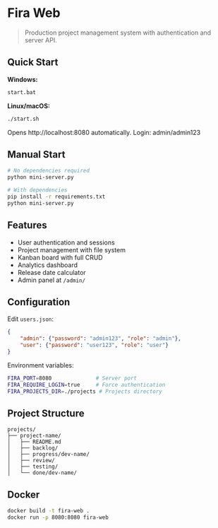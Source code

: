 # Fira Web

> Production project management system with authentication and server API.

## Quick Start

**Windows:**
```bash
start.bat
```

**Linux/macOS:**
```bash
./start.sh
```

Opens http://localhost:8080 automatically. Login: admin/admin123

## Manual Start

```bash
# No dependencies required
python mini-server.py

# With dependencies
pip install -r requirements.txt
python mini-server.py
```

## Features

- User authentication and sessions
- Project management with file system
- Kanban board with full CRUD
- Analytics dashboard
- Release date calculator
- Admin panel at `/admin/`

## Configuration

Edit `users.json`:
```json
{
    "admin": {"password": "admin123", "role": "admin"},
    "user": {"password": "user123", "role": "user"}
}
```

Environment variables:
```bash
FIRA_PORT=8080              # Server port
FIRA_REQUIRE_LOGIN=true     # Force authentication
FIRA_PROJECTS_DIR=./projects # Projects directory
```

## Project Structure

```
projects/
├── project-name/
│   ├── README.md
│   ├── backlog/
│   ├── progress/dev-name/
│   ├── review/
│   ├── testing/
│   └── done/dev-name/
```

## Docker

```bash
docker build -t fira-web .
docker run -p 8080:8080 fira-web
```